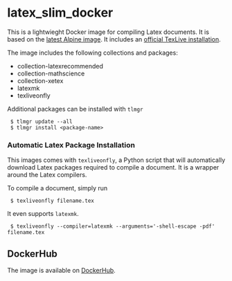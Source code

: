 # latex_slim_docker

This is a lightwieght Docker image for compiling Latex documents. It is based
on the [latest Alpine image](https://hub.docker.com/_/alpine). It includes an
[official TexLive installation](https://www.tug.org/texlive/quickinstall.html).

The image includes the following collections and packages:
- collection-latexrecommended
- collection-mathscience
- collection-xetex
- latexmk
- texliveonfly

Additional packages can be installed with `tlmgr`
```
 $ tlmgr update --all
 $ tlmgr install <package-name>
```

### Automatic Latex Package Installation

This images comes with `texliveonfly`, a Python script that will automatically
download Latex packages required to compile a document. It is a wrapper around
the Latex compilers.

To compile a document, simply run
```
 $ texliveonfly filename.tex
```

It even supports `latexmk`.
```
 $ texliveonfly --compiler=latexmk --arguments='-shell-escape -pdf' filename.tex
```


## DockerHub

The image is available on [DockerHub](https://hub.docker.com/r/dhna/latex_slim).
